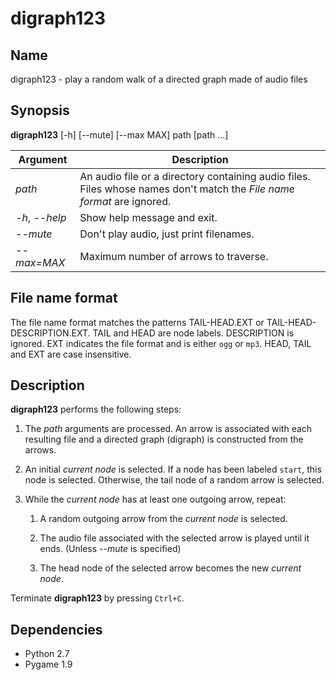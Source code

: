 # digraph123

## Name

digraph123 - play a random walk of a directed graph made of audio files

## Synopsis

**digraph123** [-h] [--mute] [--max MAX] path [path ...]

| Argument       | Description                                                                                                              |
|----------------|--------------------------------------------------------------------------------------------------------------------------|
| *path*         | An audio file or a directory containing audio files. Files whose names don't match the *File name format* are ignored. |
| *-h*, *--help* | Show help message and exit.                                                                                              |
| *--mute*       | Don't play audio, just print filenames.                                                                                  |
| *--max=MAX*    | Maximum number of arrows to traverse.                                                                                    |

## File name format

The file name format matches the patterns TAIL-HEAD.EXT or
TAIL-HEAD-DESCRIPTION.EXT. TAIL and HEAD are node labels. DESCRIPTION is
ignored. EXT indicates the file format and is either `ogg` or `mp3`. HEAD, TAIL
and EXT are case insensitive.

## Description

**digraph123** performs the following steps:

 1. The *path* arguments are processed. An arrow is associated with each
    resulting file and a directed graph (digraph) is constructed from the
    arrows.

 2. An initial *current node* is selected. If a node has been labeled `start`,
    this node is selected. Otherwise, the tail node of a random arrow is
    selected.

 3. While the *current node* has at least one outgoing arrow, repeat:

    1. A random outgoing arrow from the *current node* is selected.

    2. The audio file associated with the selected arrow is played until it
       ends. (Unless *--mute* is specified)

    3. The head node of the selected arrow becomes the new *current node*.

Terminate **digraph123** by pressing `Ctrl+C`.

## Dependencies
 * Python 2.7
 * Pygame 1.9
